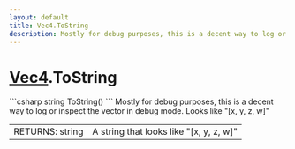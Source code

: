 ```yaml
---
layout: default
title: Vec4.ToString
description: Mostly for debug purposes, this is a decent way to log or inspect the vector in debug mode. Looks like "[x, y, z, w]"
---
```

# [Vec4]({{site.url}}/Pages/StereoKit/Vec4.html).ToString

<div class='signature' markdown='1'>
```csharp
string ToString()
```
Mostly for debug purposes, this is a decent way to log or
inspect the vector in debug mode. Looks like "[x, y, z, w]"
</div>

|  |  |
|--|--|
|RETURNS: string|A string that looks like "[x, y, z, w]"|





